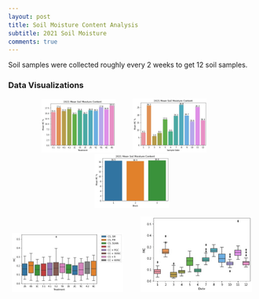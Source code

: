 ```yaml
---
layout: post
title: Soil Moisture Content Analysis
subtitle: 2021 Soil Moisture 
comments: true
---
```


Soil samples were collected roughly every 2 weeks to get 12 soil samples.

### Data Visualizations

<p align="center">
  <img alt="Treatment Bar" src="https://raw.githubusercontent.com/gabbymyers/516X-Project/master/assets/img/MC_bar_trt.jpg" width="30%">
&nbsp; &nbsp; &nbsp; &nbsp;
  <img alt="Date Bar" src="https://raw.githubusercontent.com/gabbymyers/516X-Project/master/assets/img/MC_bar_date.jpg" width="30%">
&nbsp; &nbsp; &nbsp; &nbsp;
  <img alt="Block Bar" src="https://raw.githubusercontent.com/gabbymyers/516X-Project/master/assets/img/MC_bar_block.jpg" width="30%">
</p>

<p align="center">
  <img alt="Treatment Box" src="https://raw.githubusercontent.com/gabbymyers/516X-Project/master/assets/img/trt_mc_box.jpg" width="45%">
&nbsp; &nbsp; &nbsp; &nbsp;
  <img alt="Date Box" src="https://raw.githubusercontent.com/gabbymyers/516X-Project/master/assets/img/date_bc_box.jpg" width="45%">
</p>
